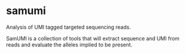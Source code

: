 # samumi
Analysis of UMI tagged targeted sequencing reads.

SamUMI is a collection of tools that will extract sequence and UMI from reads and evaluate the alleles implied to be present.

